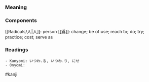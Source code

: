 ### Meaning



### Components

[[Radicals/人|人]]: person [[爲]]: change; be of use; reach to; do; try; practice; cost; serve as

### Readings

```
- Kunyomi: いつわ.る, いつわ.り, にせ
- Onyomi: 
```

#kanji